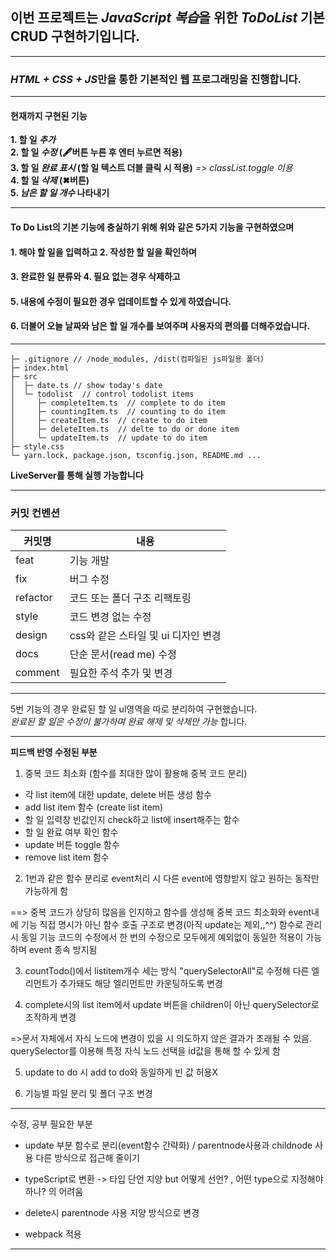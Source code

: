 ## 이번 프로젝트는 *JavaScript 복습*을 위한 _ToDoList_ 기본 CRUD 구현하기입니다.

---

### *HTML + CSS + JS*만을 통한 기본적인 웹 프로그래밍을 진행합니다.

---

#### **현재까지 구현된 기능**

**1. 할 일 _추가_**  
**2. 할 일 _수정_ (🖋버튼 누른 후 엔터 누르면 적용)**  
**3. 할 일 _완료 표시_ (할 일 텍스트 더블 클릭 시 적용)** _=> classList.toggle 이용_  
**4. 할 일 _삭제_ (✖버튼)**  
**5. _남은 할 일 개수_ 나타내기**

---

#### **To Do List의 기본 기능에 충실하기 위해 위와 같은 5가지 기능을 구현하였으며**

#### **1. 해야 할 일을 입력하고 2. 작성한 할 일을 확인하며**

#### **3. 완료한 일 분류와 4. 필요 없는 경우 삭제하고**

#### **5. 내용에 수정이 필요한 경우 업데이트할 수 있게 하였습니다.**

#### **6. 더불어 오늘 날짜와 남은 할 일 개수를 보여주며 사용자의 편의를 더해주었습니다.**

---

```
├─ .gitignore // /node_modules, /dist(컴파일된 js파일용 폴더)
├─ index.html
├─ src
│  ├─ date.ts // show today's date
│  └─ todolist  // control todolist items
│     ├─ completeItem.ts  // complete to do item
│     ├─ countingItem.ts  // counting to do item
│     ├─ createItem.ts  // create to do item
│     ├─ deleteItem.ts  // delte to do or done item
│     └─ updateItem.ts  // update to do item
├─ style.css
└─ yarn.lock, package.json, tsconfig.json, README.md ...
```

**LiveServer를 통해 실행 가능합니다**

---

### 커밋 컨벤션

| 커밋명   | 내용                                |
| -------- | ----------------------------------- |
| feat     | 기능 개발                           |
| fix      | 버그 수정                           |
| refactor | 코드 또는 폴더 구조 리팩토링        |
| style    | 코드 변경 없는 수정                 |
| design   | css와 같은 스타일 및 ui 디자인 변경 |
| docs     | 단순 문서(read me) 수정             |
| comment  | 필요한 주석 추가 및 변경            |

---

5번 기능의 경우 완료된 할 일 ul영역을 따로 분리하여 구현했습니다.  
_완료된 할 일은 수정이 불가하며 완료 해제 및 삭제만 가능_ 합니다.

---

**피드백 반영 수정된 부분**

1. 중복 코드 최소화 (함수를 최대한 많이 활용해 중복 코드 분리)

- 각 list item에 대한 update, delete 버튼 생성 함수
- add list item 함수 (create list item)
- 할 일 입력창 빈값인지 check하고 list에 insert해주는 함수
- 할 일 완료 여부 확인 함수
- update 버튼 toggle 함수
- remove list item 함수

2. 1번과 같은 함수 분리로 event처리 시 다른 event에 영향받지 않고 원하는 동작만 가능하게 함

==> 중복 코드가 상당히 많음을 인지하고 함수를 생성해 중복 코드 최소화와 event내에 기능 직접 명시가 아닌 함수 호출 구조로 변경(아직 update는 제외,,^^)
함수로 관리 시 동일 기능 코드의 수정에서 한 번의 수정으로 모두에게 예외없이 동일한 적용이 가능하며 event 종속 방지됨

3. countTodo()에서 listitem개수 세는 방식 "querySelectorAll"로 수정해 다른 엘리먼트가 추가돼도 해당 엘리먼트만 카운팅하도록 변경

4. complete시의 list item에서 update 버튼을 children이 아닌 querySelector로 조작하게 변경

=>문서 자체에서 자식 노드에 변경이 있을 시 의도하지 않은 결과가 초래될 수 있음. querySelector를 이용해 특정 자식 노드 선택을 id값을 통해 할 수 있게 함

5. update to do 시 add to do와 동일하게 빈 값 허용X

6. 기능별 파일 분리 및 폴더 구조 변경

---

수정, 공부 필요한 부분

- update 부분 함수로 분리(event함수 간략화) / parentnode사용과 childnode 사용 다른 방식으로 접근해 줄이기

- typeScript로 변환 -> 타입 단언 지양 but 어떻게 선언? , 어떤 type으로 지정해야하나? 의 어려움

- delete시 parentnode 사용 지양 방식으로 변경

- webpack 적용

---
